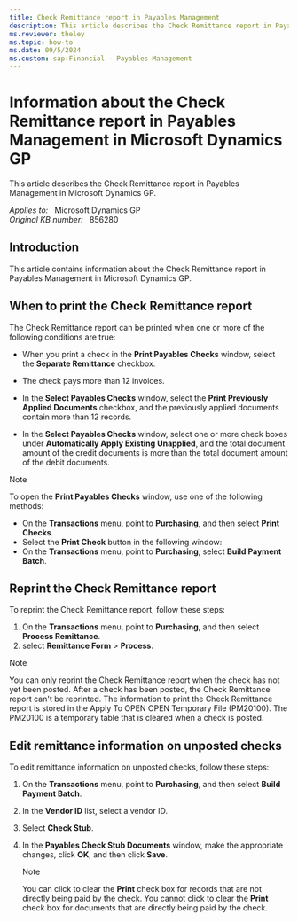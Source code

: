 ```yaml
---
title: Check Remittance report in Payables Management
description: This article describes the Check Remittance report in Payables Management in Microsoft Dynamics GP.
ms.reviewer: theley
ms.topic: how-to
ms.date: 09/5/2024
ms.custom: sap:Financial - Payables Management
---
```

# Information about the Check Remittance report in Payables Management in Microsoft Dynamics GP

This article describes the Check Remittance report in Payables Management in Microsoft Dynamics GP.

_Applies to:_ &nbsp; Microsoft Dynamics GP  
_Original KB number:_ &nbsp; 856280

## Introduction

This article contains information about the Check Remittance report in Payables Management in Microsoft Dynamics GP.

## When to print the Check Remittance report

The Check Remittance report can be printed when one or more of the following conditions are true:

- When you print a check in the **Print Payables Checks** window, select the **Separate Remittance** checkbox.
- The check pays more than 12 invoices.

- In the **Select Payables Checks** window, select the **Print Previously Applied Documents** checkbox, and the previously applied documents contain more than 12 records.

- In the **Select Payables Checks** window, select one or more check boxes under **Automatically Apply Existing Unapplied**, and the total document amount of the credit documents is more than the total document amount of the debit documents.

> [!NOTE]
> To open the **Print Payables Checks** window, use one of the following methods:

- On the **Transactions** menu, point to **Purchasing**, and then select **Print Checks**.
- Select the **Print Check** button in the following window:
- On the **Transactions** menu, point to **Purchasing**, select **Build Payment Batch**.


## Reprint the Check Remittance report

To reprint the Check Remittance report, follow these steps:

1. On the **Transactions** menu, point to **Purchasing**, and then select **Process Remittance**.
2. select **Remittance Form** > **Process**.

> [!NOTE]
> You can only reprint the Check Remittance report when the check has not yet been posted. After a check has been posted, the Check Remittance report can't be reprinted. The information to print the Check Remittance report is stored in the Apply To OPEN OPEN Temporary File (PM20100). The PM20100 is a temporary table that is cleared when a check is posted.

## Edit remittance information on unposted checks

To edit remittance information on unposted checks, follow these steps:

1. On the **Transactions** menu, point to **Purchasing**, and then select **Build Payment Batch**.
2. In the **Vendor ID** list, select a vendor ID.
3. Select **Check Stub**.

4. In the **Payables Check Stub Documents** window, make the appropriate changes, click **OK**, and then click **Save**.

    > [!NOTE]
    > You can click to clear the **Print** check box for records that are not directly being paid by the check. You cannot click to clear the **Print** check box for documents that are directly being paid by the check.
